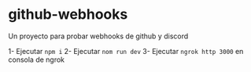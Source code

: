 # github-webhooks
Un proyecto para probar webhooks de github y discord

1- Ejecutar `npm i`
2- Ejecutar `nom run dev`
3- Ejecutar `ngrok http 3000` en consola de ngrok